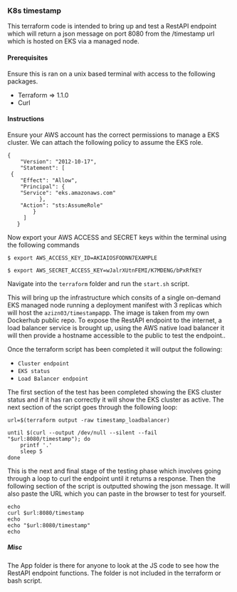 ### K8s timestamp 

This terraform code is intended to bring up and test a RestAPI endpoint which will return a json message on port 8080 from the /timestamp url which is hosted on EKS via a managed node. 

#### Prerequisites

Ensure this is ran on a unix based terminal with access to the following packages.

 - Terraform => 1.1.0
 - Curl

#### Instructions 

Ensure your AWS account has the correct permissions to manage a EKS cluster. We can attach the following policy to assume the EKS role.

    {
        "Version": "2012-10-17",
        "Statement": [
     {
        "Effect": "Allow",
        "Principal": {
        "Service": "eks.amazonaws.com"
              },
        "Action": "sts:AssumeRole"
            }
         ] 
       }

Now export your AWS ACCESS and SECRET keys within the terminal using the following commands

`$ export AWS_ACCESS_KEY_ID=AKIAIOSFODNN7EXAMPLE`

`$ export AWS_SECRET_ACCESS_KEY=wJalrXUtnFEMI/K7MDENG/bPxRfKEY`

Navigate into the  `terraform` folder and run the `start.sh` script.

This will bring up the infrastructure which consits of a single on-demand EKS managed node running a deployment manifest with 3 replicas which will host the `azizn03/timestamp`app. The image is taken from my own Dockerhub public repo. To expose the RestAPI endpoint to the internet, a load balancer service is brought up, using the AWS native load balancer it will then provide a hostname accessible to the public to test the endpoint.. 

Once the terraform script has been completed it will output the following:

- `Cluster endpoint`
- `EKS status`
- `Load Balancer endpoint`

The first section of the test has been completed showing the EKS cluster status and if it has ran correctly it will show the EKS cluster as active. The next section of the script goes through the following loop: 

    url=$(terraform output -raw timestamp_loadbalancer)
    
	until $(curl --output /dev/null --silent --fail "$url:8080/timestamp"); do
        printf '.'
        sleep 5
    done

This is the next and final stage of the testing phase which involves going through a loop to curl the endpoint until it returns a response. Then the following section of the script is outputted showing the json message. It will also paste the URL which you can paste in the browser to test for yourself.

    echo
    curl $url:8080/timestamp
    echo
    echo "$url:8080/timestamp"
    echo

##### Misc

The App folder is there for anyone to look at the JS code to see how the RestAPI endpoint functions. The folder is not included in the terraform or bash script.
